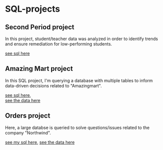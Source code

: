 # SQL-projects

## Second Period project
In this project, student/teacher data was analyzed in order to identify trends and ensure remediation for low-performing students.

[see sql here](https://github.com/shellypringle/SQL-projects/blob/main/second_period.sql)

## Amazing Mart project
In this SQL project, I'm querying a database with multiple tables
to inform data-driven decisions related to "Amazingmart".

[see sql here](https://github.com/shellypringle/SQL-projects/blob/main/amazing_mart.sql),  
[see the data here](https://github.com/shellypringle/SQL-projects/files/9483202/order_breakdown.xlsx)

## Orders project
Here, a large databse is queried to solve questions/issues related to the company "Northwind".

[see my sql here](https://github.com/shellypringle/SQL-projects/blob/main/orders.sql),
[see the data here](https://github.com/shellypringle/SQL-projects/blob/main/northwind.sql)


